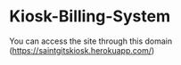 # Kiosk-Billing-System
You can access the site through this domain (https://saintgitskiosk.herokuapp.com/)
